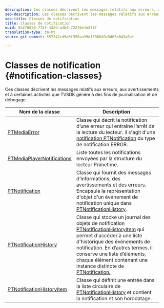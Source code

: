 ```yaml
---
description: Ces classes décrivent les messages relatifs aux erreurs, aux avertissements et à certaines activités que TVSDK génère à des fins de journalisation et de débogage.
seo-description: Ces classes décrivent les messages relatifs aux erreurs, aux avertissements et à certaines activités que TVSDK génère à des fins de journalisation et de débogage.
seo-title: Classes de notification
title: Classes de notification
uuid: 8a276056-775f-432d-a4b4-722f6e4e278f
translation-type: tm+mt
source-git-commit: 557f42cd9a6f356aa99e13386d9e8d65e043a6af

---
```



# Classes de notification {#notification-classes}

Ces classes décrivent les messages relatifs aux erreurs, aux avertissements et à certaines activités que TVSDK génère à des fins de journalisation et de débogage.

| **Nom de la classe** | **Description** |
|---|---|
| [PTMediaError](https://help.adobe.com/en_US/primetime/api/psdk/appledoc/Classes/PTMediaError.html) | Classe qui décrit la notification d’une erreur qui entraîne l’arrêt de la lecture du lecteur. Il s&#39;agit d&#39;une [notification PTNotification](https://help.adobe.com/en_US/primetime/api/psdk/appledoc/Classes/PTNotification.html) du type de notification ERROR. |
| [PTMediaPlayerNotifications](https://help.adobe.com/en_US/primetime/api/psdk/appledoc/Classes/PTMediaPlayerNotifications.html) | Liste toutes les notifications envoyées par la structure du lecteur Primetime. |
| [PTNotification](https://help.adobe.com/en_US/primetime/api/psdk/appledoc/Classes/PTNotification.html) | Classe qui fournit des messages d’informations, des avertissements et des erreurs. Encapsule la représentation d&#39;objet d&#39;un événement de notification unique dans [PTNotificationHistory](https://help.adobe.com/en_US/primetime/api/psdk/appledoc/Classes/PTNotificationHistory.html). |
| [PTNotificationHistory](https://help.adobe.com/en_US/primetime/api/psdk/appledoc/Classes/PTNotificationHistory.html) | Classe qui stocke un journal des objets de notification [PTNotificationHistoryItem](https://help.adobe.com/en_US/primetime/api/psdk/appledoc/Classes/PTNotificationHistoryItem.html) qui permet d&#39;accéder à une liste d&#39;historique des événements de notification. En d’autres termes, il conserve une liste d’éléments, chaque élément contenant une instance distincte de [PTNotification.](https://help.adobe.com/en_US/primetime/api/psdk/appledoc/Classes/PTNotification.html) |
| [PTNotificationHistoryItem](https://help.adobe.com/en_US/primetime/api/psdk/appledoc/Classes/PTNotificationHistoryItem.html) | Classe qui définit une entrée dans la liste circulaire de [PTNotificationHistory](https://help.adobe.com/en_US/primetime/api/psdk/appledoc/Classes/PTNotificationHistory.html) et contient la notification et son horodatage. |

